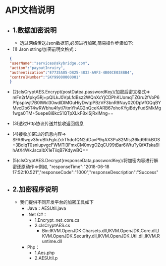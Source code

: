 # API文档说明
- ## 1.数据加密说明 ##
    - 透过网络传送Json数据前,必须进行加密,简易操作步骤如下:
- (1) Json string/加密前明文格式：

```json
  {
  "userName":"services@skybridge.com",
  "action":"payoutInruiry",
  "authentication":"E7735A85-D825-4832-A9F3-4B00CE038BB4",
  "controlNumber":"SKY99000000001"
  }
```

- (2)clsCryptAES.Encrypt(postDatea,passwordKey)/加密后密文格式=>
mFn2rMpky5Rj+pQILkJ0VpLfdBsz2WQnXcYjCDPhKUomqTZGru2fVoP6PfpspIwjt7B0lWkl30wdlDlMGuHiyDwtpPBzVF3bnR9Nuy020DpVfGQqBYMvcDb6T4wRWbhu4fytl7itmYhAG2nQceKARB67ohoKYgiBdyFudSMkMg1wga0TM+5uepe8i8kcS1QTpXLkF8xlSjRxlMng==

- (3)透过Http协议传送并接收返回信息

- (4)接收加密过的讯息内容=>
SFA6Iwgv35ruBIkFglcZdrT5dofQN2dDavP9qAX3Pu82Mlsj36kd9RikBOS+3BdiqT0sniupvgcFWMTi3FmxCM0nvgOZqCU99tBar6WtuTyQfATska9IhAtX4WkJscaIbX1eTiiqB7KdywBQ==

- (5)clsCryptAES.Decrypt(responseData,passwordKey)/将加密内容进行解密还原动作=>例如,
"responseTime":"2018-06-18 17:52:10.521","responseCode":"1000","responseDescription":"Success"
- ## 2.加密程序说明 ##
  - 我们提供不同开发平台的加密工具如下
    - Java：AESUtil.java
    - .Net C#：
       - 1.Encrypt_net_core.cs
       - 2.clsCryptAES.cs
         - Bin:IKVM.OpenJDK.Charsets.dll,IKVM.OpenJDK.Core.dll,IKVM.OpenJDK.Security.dll,IKVM.OpenJDK.Util.dll,IKVM.Runtime.dll
    - Php：
        - 1.Aes.php 
        - 2.AESUtil.p
